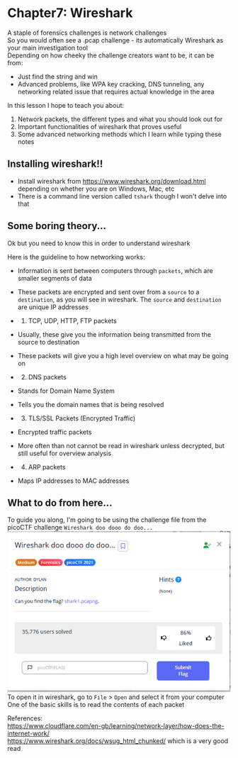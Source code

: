 #  Chapter7: Wireshark #
A staple of forensics challenges is network challenges  
So you would often see a .pcap challenge - its automatically Wireshark as your main investigation tool      
Depending on how cheeky the challenge creators want to be, it can be from:
- Just find the string and win
- Advanced problems, like WPA key cracking, DNS tunneling, any networking related issue that requires actual knowledge in the area
   
In this lesson I hope to teach you about:
1) Network packets, the different types and what you should look out for
2) Important functionalities of wireshark that proves useful
3) Some advanced networking methods which I learn while typing these notes

## Installing wireshark!! 
- Install wireshark from https://www.wireshark.org/download.html depending on whether you are on Windows, Mac, etc
- There is a command line version called `tshark` though I won't delve into that

## Some boring theory... 
Ok but you need to know this in order to understand wireshark  

Here is the guideline to how networking works:
- Information is sent between computers through `packets`, which are smaller segments of data
- These packets are encrypted and sent over from a `source` to a `destination`, as you will see in wireshark. The `source` and `destination` are unique IP addresses
- 1) TCP, UDP, HTTP, FTP packets
- Usually, these give you the information being transmitted from the source to destination
- These packets will give you a high level overview on what may be going on

- 2) DNS packets
- Stands for Domain Name System
- Tells you the domain names that is being resolved

- 3) TLS/SSL Packets (Encrypted Traffic)
- Encrypted traffic packets
- More often than not cannot be read in wireshark unless decrypted, but still useful for overview analysis

- 4) ARP packets
- Maps IP addresses to MAC addresses

## What to do from here...
To guide you along, I'm going to be using the challenge file from the picoCTF challenge `Wireshark doo dooo do doo...`  
![alt text](image-11.png)  
To open it in wireshark, go to `File` > `Open` and select it from your computer   
One of the basic skills is to read the contents of each packet  

References:  
https://www.cloudflare.com/en-gb/learning/network-layer/how-does-the-internet-work/  
https://www.wireshark.org/docs/wsug_html_chunked/ which is a very good read   